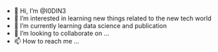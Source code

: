 - 👋 Hi, I’m @I0DIN3
- 👀 I’m interested in learning new things related to the new tech world
- 🌱 I’m currently learning data science and publication
- 💞️ I’m looking to collaborate on ...
- 📫 How to reach me ...

<!---
I0DIN3/I0DIN3 is a ✨ special ✨ repository because its `README.md` (this file) appears on your GitHub profile.
You can click the Preview link to take a look at your changes.
--->
